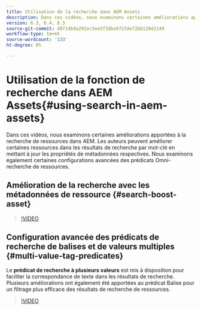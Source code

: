 ```yaml
---
title: Utilisation de la recherche dans AEM Assets
description: Dans ces vidéos, nous examinons certaines améliorations apportées à la recherche de ressources dans AEM. Les auteurs peuvent améliorer certaines ressources dans les résultats de recherche par mot-clé en mettant à jour les propriétés de métadonnées respectives. Nous examinons également certaines configurations avancées des prédicats Omni-recherche de ressources.
version: 6.3, 6.4, 6.5
source-git-commit: d9714b9a291ec3ee5f3dba9723de72bb120d2149
workflow-type: tm+mt
source-wordcount: '133'
ht-degree: 0%

---
```



# Utilisation de la fonction de recherche dans AEM Assets{#using-search-in-aem-assets}

Dans ces vidéos, nous examinons certaines améliorations apportées à la recherche de ressources dans AEM. Les auteurs peuvent améliorer certaines ressources dans les résultats de recherche par mot-clé en mettant à jour les propriétés de métadonnées respectives. Nous examinons également certaines configurations avancées des prédicats Omni-recherche de ressources.

## Amélioration de la recherche avec les métadonnées de ressource {#search-boost-asset}

>[!VIDEO](https://video.tv.adobe.com/v/16766/?quality=9&learn=on)

## Configuration avancée des prédicats de recherche de balises et de valeurs multiples {#multi-value-tag-predicates}

Le **prédicat de recherche à plusieurs valeurs** est mis à disposition pour faciliter la correspondance de texte dans les résultats de recherche. Plusieurs améliorations ont également été apportées au prédicat Balise pour un filtrage plus efficace des résultats de recherche de ressources.

>[!VIDEO](https://video.tv.adobe.com/v/16457/?quality=9&learn=on)
